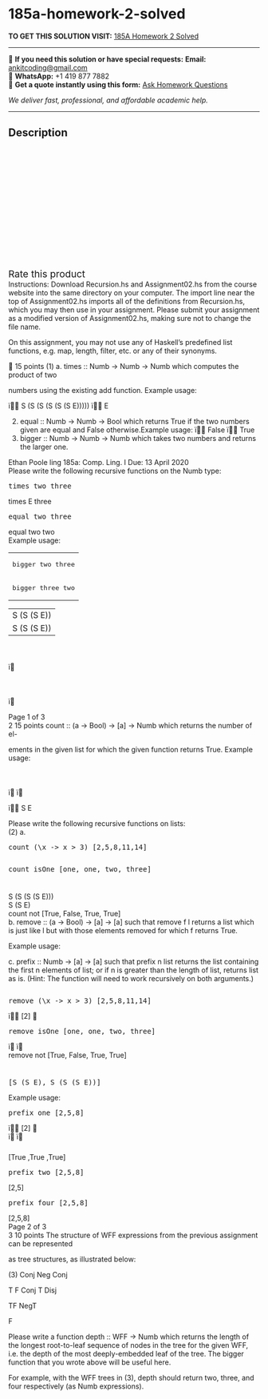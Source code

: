 # 185a-homework-2-solved
**TO GET THIS SOLUTION VISIT:** [185A Homework 2 Solved](https://www.ankitcodinghub.com/product/185a-homework-2-solved/)


---

📩 **If you need this solution or have special requests:** **Email:** ankitcoding@gmail.com  
📱 **WhatsApp:** +1 419 877 7882  
📄 **Get a quote instantly using this form:** [Ask Homework Questions](https://www.ankitcodinghub.com/services/ask-homework-questions/)

*We deliver fast, professional, and affordable academic help.*

---

<h2>Description</h2>



<div class="kk-star-ratings kksr-auto kksr-align-center kksr-valign-top" data-payload="{&quot;align&quot;:&quot;center&quot;,&quot;id&quot;:&quot;91035&quot;,&quot;slug&quot;:&quot;default&quot;,&quot;valign&quot;:&quot;top&quot;,&quot;ignore&quot;:&quot;&quot;,&quot;reference&quot;:&quot;auto&quot;,&quot;class&quot;:&quot;&quot;,&quot;count&quot;:&quot;0&quot;,&quot;legendonly&quot;:&quot;&quot;,&quot;readonly&quot;:&quot;&quot;,&quot;score&quot;:&quot;0&quot;,&quot;starsonly&quot;:&quot;&quot;,&quot;best&quot;:&quot;5&quot;,&quot;gap&quot;:&quot;4&quot;,&quot;greet&quot;:&quot;Rate this product&quot;,&quot;legend&quot;:&quot;0\/5 - (0 votes)&quot;,&quot;size&quot;:&quot;24&quot;,&quot;title&quot;:&quot;185A Homework 2 Solved&quot;,&quot;width&quot;:&quot;0&quot;,&quot;_legend&quot;:&quot;{score}\/{best} - ({count} {votes})&quot;,&quot;font_factor&quot;:&quot;1.25&quot;}">

<div class="kksr-stars">

<div class="kksr-stars-inactive">
            <div class="kksr-star" data-star="1" style="padding-right: 4px">


<div class="kksr-icon" style="width: 24px; height: 24px;"></div>
        </div>
            <div class="kksr-star" data-star="2" style="padding-right: 4px">


<div class="kksr-icon" style="width: 24px; height: 24px;"></div>
        </div>
            <div class="kksr-star" data-star="3" style="padding-right: 4px">


<div class="kksr-icon" style="width: 24px; height: 24px;"></div>
        </div>
            <div class="kksr-star" data-star="4" style="padding-right: 4px">


<div class="kksr-icon" style="width: 24px; height: 24px;"></div>
        </div>
            <div class="kksr-star" data-star="5" style="padding-right: 4px">


<div class="kksr-icon" style="width: 24px; height: 24px;"></div>
        </div>
    </div>

<div class="kksr-stars-active" style="width: 0px;">
            <div class="kksr-star" style="padding-right: 4px">


<div class="kksr-icon" style="width: 24px; height: 24px;"></div>
        </div>
            <div class="kksr-star" style="padding-right: 4px">


<div class="kksr-icon" style="width: 24px; height: 24px;"></div>
        </div>
            <div class="kksr-star" style="padding-right: 4px">


<div class="kksr-icon" style="width: 24px; height: 24px;"></div>
        </div>
            <div class="kksr-star" style="padding-right: 4px">


<div class="kksr-icon" style="width: 24px; height: 24px;"></div>
        </div>
            <div class="kksr-star" style="padding-right: 4px">


<div class="kksr-icon" style="width: 24px; height: 24px;"></div>
        </div>
    </div>
</div>


<div class="kksr-legend" style="font-size: 19.2px;">
            <span class="kksr-muted">Rate this product</span>
    </div>
    </div>
<div class="page" title="Page 1">
<div class="layoutArea">
<div class="column">
Instructions: Download Recursion.hs and Assignment02.hs from the course website into the same directory on your computer. The import line near the top of Assignment02.hs imports all of the definitions from Recursion.hs, which you may then use in your assignment. Please submit your assignment as a modified version of Assignment02.hs, making sure not to change the file name.

On this assignment, you may not use any of Haskell’s predefined list functions, e.g. map, length, filter, etc. or any of their synonyms.

</div>
</div>
<div class="layoutArea">
<div class="column">
 15 points (1) a. times :: Numb -&gt; Numb -&gt; Numb which computes the product of two

numbers using the existing add function. Example usage:

ï S (S (S (S (S (S E))))) ï E

<ol start="2">
<li>equal :: Numb -&gt; Numb -&gt; Bool which returns True if the two numbers given are equal and False otherwise.Example usage:
ï False ï True
</li>
<li>bigger :: Numb -&gt; Numb -&gt; Numb which takes two numbers and returns the larger one.</li>
</ol>
</div>
</div>
<div class="layoutArea">
<div class="column">
Ethan Poole ling 185a: Comp. Ling. I Due: 13 April 2020

</div>
</div>
<div class="layoutArea">
<div class="column">
Please write the following recursive functions on the Numb type:

</div>
</div>
<div class="layoutArea">
<div class="column">
<pre>times two three
</pre>
</div>
</div>
<div class="layoutArea">
<div class="column">
times E three

</div>
</div>
<div class="layoutArea">
<div class="column">
<pre>equal two three
</pre>
</div>
</div>
<div class="layoutArea">
<div class="column">
equal two two

</div>
</div>
<div class="layoutArea">
<div class="column">
Example usage:

</div>
</div>
<table>
<tbody>
<tr>
<td>
<div class="layoutArea">
<div class="column">
<pre>bigger two three
</pre>
</div>
</div>
</td>
</tr>
<tr>
<td>
<div class="layoutArea">
<div class="column">
<pre>bigger three two
</pre>
</div>
</div>
</td>
</tr>
</tbody>
</table>
<table>
<tbody>
<tr>
<td>
<div class="layoutArea">
<div class="column">
S (S (S E))

</div>
</div>
</td>
</tr>
<tr>
<td>
<div class="layoutArea">
<div class="column">
S (S (S E))

</div>
</div>
</td>
</tr>
</tbody>
</table>
<div class="layoutArea">
<div class="column">


ï



ï

</div>
</div>
<div class="layoutArea">
<div class="column">
Page 1 of 3

</div>
</div>
</div>
<div class="page" title="Page 2">
<div class="layoutArea">
<div class="column">
2 15 points count :: (a -&gt; Bool) -&gt; [a] -&gt; Numb which returns the number of el-

ements in the given list for which the given function returns True. Example usage:



ï ï

ï S E

</div>
</div>
<div class="layoutArea">
<div class="column">
Please write the following recursive functions on lists:

</div>
</div>
<div class="layoutArea">
<div class="column">
(2) a.

</div>
</div>
<div class="layoutArea">
<div class="column">
<pre>count (\x -&gt; x &gt; 3) [2,5,8,11,14]
</pre>
</div>
</div>
<div class="layoutArea">
<div class="column">
<pre>count isOne [one, one, two, three]
</pre>
</div>
</div>
<div class="layoutArea">
<div class="column">


</div>
</div>
<div class="layoutArea">
<div class="column">
S (S (S (S E)))

</div>
</div>
<div class="layoutArea">
<div class="column">
S (S E)

</div>
</div>
<div class="layoutArea">
<div class="column">
count not [True, False, True, True]

</div>
</div>
<div class="layoutArea">
<div class="column">
b. remove :: (a -&gt; Bool) -&gt; [a] -&gt; [a] such that remove f l returns a list which is just like l but with those elements removed for which f returns True.

Example usage:

c. prefix :: Numb -&gt; [a] -&gt; [a] such that prefix n list returns the list containing the first n elements of list; or if n is greater than the length of list, returns list as is. (Hint: The function will need to work recursively on both arguments.)

</div>
</div>
<div class="layoutArea">
<div class="column">
<pre>remove (\x -&gt; x &gt; 3) [2,5,8,11,14]
</pre>
</div>
</div>
<div class="layoutArea">
<div class="column">
ï [2] 

</div>
</div>
<div class="layoutArea">
<div class="column">
<pre>remove isOne [one, one, two, three]
</pre>
</div>
</div>
<div class="layoutArea">
<div class="column">
ï ï

</div>
</div>
<div class="layoutArea">
<div class="column">
remove not [True, False, True, True]

</div>
</div>
<div class="layoutArea">
<div class="column">


</div>
</div>
<div class="layoutArea">
<div class="column">
<pre>[S (S E), S (S (S E))]
</pre>
</div>
</div>
<div class="layoutArea">
<div class="column">
Example usage:

</div>
</div>
<div class="layoutArea">
<div class="column">
<pre>prefix one [2,5,8]
</pre>
</div>
</div>
<div class="layoutArea">
<div class="column">
ï [2] 

</div>
</div>
<div class="layoutArea">
<div class="column">
ï ï

</div>
</div>
<div class="layoutArea">
<div class="column">


</div>
</div>
<div class="layoutArea">
<div class="column">
[True ,True ,True]

</div>
</div>
<div class="layoutArea">
<div class="column">
<pre>prefix two [2,5,8]
</pre>
</div>
</div>
<div class="layoutArea">
<div class="column">
[2,5]

</div>
</div>
<div class="layoutArea">
<div class="column">
<pre>prefix four [2,5,8]
</pre>
</div>
</div>
<div class="layoutArea">
<div class="column">
[2,5,8]

</div>
</div>
<div class="layoutArea">
<div class="column">
Page 2 of 3

</div>
</div>
</div>
<div class="page" title="Page 3">
<div class="layoutArea">
<div class="column">
3 10 points The structure of WFF expressions from the previous assignment can be represented

as tree structures, as illustrated below:

(3) Conj Neg Conj

T F Conj T Disj

TF NegT

F

Please write a function depth :: WFF -&gt; Numb which returns the length of the longest root-to-leaf sequence of nodes in the tree for the given WFF, i.e. the depth of the most deeply-embedded leaf of the tree. The bigger function that you wrote above will be useful here.

For example, with the WFF trees in (3), depth should return two, three, and four respectively (as Numb expressions).

</div>
</div>
</div>
